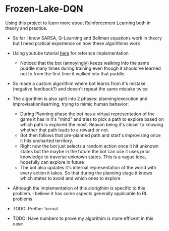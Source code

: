 ﻿# Frozen-Lake-DQN
 Using this project to learn more about Reinforcement Learning both in theory and practice. 
 - So far I know SARSA, Q-Learning and Bellman equations work in theory but I need pratical experience on how these algorithims work
 - Using youtube tutorial [here](https://www.youtube.com/watch?v=EUrWGTCGzlA) for refernce implementation
    - Noticed that the bot (annoyingly) keeps walking into the same puddle many times during training even though it should've learned not to from the first time it walked into that puddle.
  - So made a custom algorithim where bot learns from it's mistake (negative feedback?) and doesn't repeat the same mistake twice
 - The algorithim is also split into 2 phases: planning/execution and improvisation/learning, trying to mimic human behavior:
     - During Planning phase the bot has a virtual representation of the game it has in it's "mind" and tries to pick a path to explore based on which path is explored the most. Reason being it's closer to knowing whether that path leads to a reward or not.
     - Bot then follows that pre-planned path and start's improvising once it hits uncharted territory.
     - Right now the bot just selects a random action once it hit unknown states but the maybe in the future the bot can use it uses prior knowledge to traverse unknown states. This is a vague idea, hopefully can explore in future
     - The bot also updates it's internal representation of the world with every action it takes. So that during the planning stage it knows which states to avoid and which ones to explore
  - Although the implementation of this alorigthim is specific to this problem. I believe it has some aspects generally applicable to RL problems
  
 - TODO: Prettier format
 - TODO: Have numbers to prove my algorithim is more efficent in this case
 
